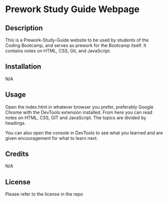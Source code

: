 # Prework Study Guide Webpage

## Description

This is a Prework-Study-Guide website to be used by students of the Coding Bootcamp, and serves as prework for the Bootcamp itself. It contains notes on HTML, CSS, Git, and JavaScript.

## Installation

N/A

## Usage

Open the index.html in whatever browser you prefer, preferably Google Chrome with the DevTools extension installed. From here you can read notes on HTML, CSS, GIT and JavaScript. The topics are divided by headings.

You can also open the console in DevTools to see what you learned and are given encouragement for what to learn next.

## Credits

N/A

## License

Please refer to the license in the repo